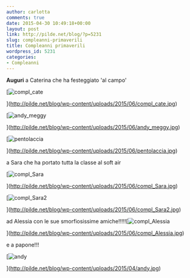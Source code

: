 ```yaml
---
author: carlotta
comments: true
date: 2015-04-30 10:49:18+00:00
layout: post
link: http://pilde.net/blog/?p=5231
slug: compleanni-primaverili
title: Compleanni primaverili
wordpress_id: 5231
categories:
- Compleanni
---
```


**Auguri** a Caterina che ha festeggiato 'al campo'

[![compl_cate](http://pilde.net/blog/wp-content/uploads/2015/06/compl_cate.jpg)


](http://pilde.net/blog/wp-content/uploads/2015/06/compl_cate.jpg)


 [![andy_meggy](http://pilde.net/blog/wp-content/uploads/2015/06/andy_meggy.jpg)


](http://pilde.net/blog/wp-content/uploads/2015/06/andy_meggy.jpg)


 [![pentolaccia](http://pilde.net/blog/wp-content/uploads/2015/06/pentolaccia.jpg)


](http://pilde.net/blog/wp-content/uploads/2015/06/pentolaccia.jpg)


a Sara che ha portato tutta la classe al soft air

[![compl_Sara](http://pilde.net/blog/wp-content/uploads/2015/06/compl_Sara.jpg)


](http://pilde.net/blog/wp-content/uploads/2015/06/compl_Sara.jpg)


 [![compl_Sara2](http://pilde.net/blog/wp-content/uploads/2015/06/compl_Sara2.jpg)


](http://pilde.net/blog/wp-content/uploads/2015/06/compl_Sara2.jpg)


ad Alessia con le sue smorfiosissime amiche!!!!![![compl_Alessia](http://pilde.net/blog/wp-content/uploads/2015/06/compl_Alessia.jpg)


](http://pilde.net/blog/wp-content/uploads/2015/06/compl_Alessia.jpg)


e a papone!!!

[![andy](http://pilde.net/blog/wp-content/uploads/2015/04/andy.jpg)


](http://pilde.net/blog/wp-content/uploads/2015/04/andy.jpg)



